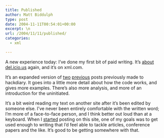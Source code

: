 ```yaml
---
title: Published
author: Matt Biddulph
type: post
date: 2004-11-11T00:54:01+00:00
excerpt: \n
url: /2004/11/11/published/
categories:
  - xml

---
```

A new experience today: I&#8217;ve done my first bit of paid writing. It&#8217;s [about del.icio.us][1] again, and it&#8217;s on xml.com.

It&#8217;s an expanded version of [two][2] [previous][3] posts previously made to hackdiary. It goes into a little more detail about how the code works, and gives more examples. There&#8217;s also more analysis, and more of an introduction for the uninitiated.

<!--more-->

  
It&#8217;s a bit weird reading my text on another site after it&#8217;s been edited by someone else. I&#8217;ve never been entirely comfortable with the written word; I&#8217;m more of a face-to-face person, and I think better out loud than at a keyboard. When I [started][4] posting on this site, one of my goals was to get used enough to writing that I&#8217;d feel able to tackle articles, conference papers and the like. It&#8217;s good to be getting somewhere with that.

 [1]: https://www.xml.com/pub/a/2004/11/10/delicious.html
 [2]: https://www.hackdiary.com/archives/000060.html
 [3]: https://www.hackdiary.com/archives/000061.html
 [4]: https://www.hackdiary.com/archives/000001.html